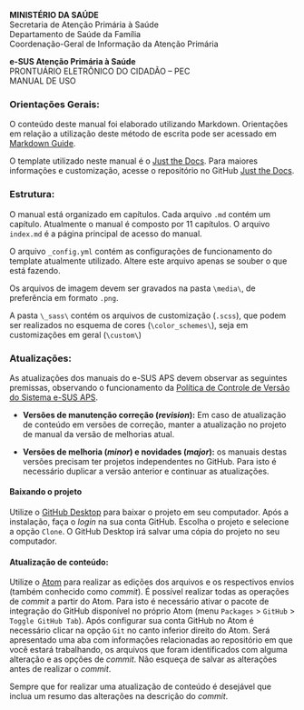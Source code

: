 **MINISTÉRIO DA SAÚDE**<br>
Secretaria de Atenção Primária à Saúde<br>
Departamento de Saúde da Família<br>
Coordenação-Geral de Informação da Atenção Primária<br>

**e-SUS Atenção Primária à Saúde**<br>
PRONTUÁRIO ELETRÔNICO DO CIDADÃO – PEC<br>
MANUAL DE USO<br>

### Orientações Gerais:

O conteúdo deste manual foi elaborado utilizando Markdown. Orientações em relação a utilização deste método de escrita pode ser acessado em [Markdown Guide](https://www.markdownguide.org/basic-syntax/).

O template utilizado neste manual é o [Just the Docs](https://pmarsceill.github.io/just-the-docs/). Para maiores informações e customização, acesse o repositório no GitHub [Just the Docs](https://github.com/pmarsceill/just-the-docs).

### Estrutura:

O manual está organizado em capítulos. Cada arquivo `.md` contém um capítulo. Atualmente o manual é composto por 11 capítulos. O arquivo `index.md` é a página principal de acesso do manual.

O arquivo `_config.yml` contém as configurações de funcionamento do template atualmente utilizado. Altere este arquivo apenas se souber o que está fazendo.

Os arquivos de imagem devem ser gravados na pasta `\media\`, de preferência em formato `.png`.

A pasta `\_sass\` contém os arquivos de customização (`.scss`), que podem ser realizados no esquema de cores (`\color_schemes\`), seja em customizações em geral (`\custom\`)

### Atualizações:

As atualizações dos manuais do e-SUS APS devem observar as seguintes premissas, observando o funcionamento da [Política de Controle de Versão do Sistema e-SUS APS](https://cgiap-saps.github.io/e-SUS-APS-v.4.1/00_base_conceitual/#2-pol%C3%ADtica-de-controle-de-vers%C3%A3o-do-sistema-e-sus-aps).

- **Versões de manutenção correção (*revision*):** Em caso de atualização de conteúdo em versões de correção, manter a atualização no projeto de manual da versão de melhorias atual.

- **Versões de melhoria (*minor*) e novidades (*major*):** os manuais destas versões precisam ter projetos independentes no GitHub. Para isto é necessário duplicar a versão anterior e continuar as atualizações.

#### Baixando o projeto
Utilize o [GitHub Desktop](https://desktop.github.com/) para baixar o projeto em seu computador. Após a instalação, faça o *login* na sua conta GitHub. Escolha o projeto e selecione a opção `Clone`. O GitHub Desktop irá salvar uma cópia do projeto no seu computador.

#### Atualização de conteúdo:

Utilize o [Atom](https://atom.io/) para realizar as edições dos arquivos e os respectivos envios (também conhecido como *commit*). É possível realizar todas as operações de *commit* a partir do Atom. Para isto é necessário ativar o pacote de integração do GitHub disponível no próprio Atom (menu `Packages` > `GitHub` > `Toggle GitHub Tab`). Após configurar sua conta GitHub no Atom é necessário clicar na opção `Git` no canto inferior direito do Atom. Será apresentado uma aba com informações relacionadas ao repositório em que você estará trabalhando, os arquivos que foram identificados com alguma alteração e as opções de *commit*. Não esqueça de salvar as alterações antes de realizar o *commit*.

Sempre que for realizar uma atualização de conteúdo é desejável que inclua um resumo das alterações na descrição do *commit*.
